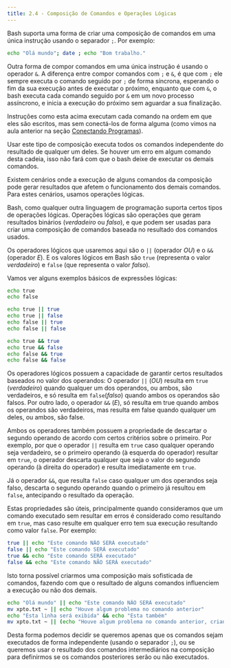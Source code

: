 ```yaml
---
title: 2.4 - Composição de Comandos e Operações Lógicas
---
```

Bash suporta uma forma de criar uma composição de comandos em uma única instrução usando o separador `;`. Por exemplo:

```bash
echo "Olá mundo"; date ; echo "Bom trabalho."
```

Outra forma de compor comandos em uma única instrução é usando o operador `&`. A diferença entre compor comandos com `;` e `&`, é que com `;` ele sempre executa o comando seguido por `;` de forma síncrona, esperando o fim da sua execução antes de executar o próximo, enquanto que com `&`, o bash executa cada comando seguido por `&` em um novo processo assíncrono, e inicia a execução do próximo sem aguardar a sua finalização.

Instruções como esta acima executam cada comando na ordem em que eles são escritos, mas sem conectá-los de forma alguma (como vimos na aula anterior na seção [Conectando Programas](../01-shell/07-conectando-programas.md)).

Usar este tipo de composição executa todos os comandos independente do resultado de qualquer um deles. Se houver um erro em algum comando desta cadeia, isso não fará com que o bash deixe de executar os demais comandos.

Existem cenários onde a execução de alguns comandos da composição pode gerar resultados que afetem o funcionamento dos demais comandos. Para estes cenários, usamos operações lógicas.

Bash, como qualquer outra linguagem de programação suporta certos tipos de operações lógicas. Operações lógicas são operações que geram resultados binários (_verdadeiro_ ou _falso_), e que podem ser usadas para criar uma composição de comandos baseada no resultado dos comandos usados.

Os operadores lógicos que usaremos aqui são o `||` (operador _OU_) e o `&&` (operador _E_). E os valores lógicos em Bash são `true` (representa o valor _verdadeiro_) e `false` (que representa o valor _falso_).

Vamos ver alguns exemplos básicos de expressões lógicas:
```bash
echo true
echo false

echo true || true
echo true || false
echo false || true
echo false || false

echo true && true
echo true && false
echo false && true
echo false && false
```

Os operadores lógicos possuem a capacidade de garantir certos resultados baseados no valor dos operandos: O operador `||` (_OU_) resulta em `true` (_verdadeiro_) quando qualquer um dos operandos, ou ambos, são verdadeiros, e só resulta em `false`(_falso_) quando ambos os operandos são falsos. Por outro lado, o operador `&&` (_E_), só resulta em true quando ambos os operandos são verdadeiros, mas resulta em false quando qualquer um deles, ou ambos, são false.

Ambos os operadores também possuem a propriedade de descartar o segundo operando de acordo com certos critérios sobre o primeiro. Por exemplo, por que o operador `||` resulta em `true` caso qualquer operando seja verdadeiro, se o primeiro operando (à esquerda do operador) resultar em `true`, o operador descarta qualquer que seja o valor do segundo operando (à direita do operador) e resulta imediatamente em `true`.

Já o operador `&&`, que resulta `false` caso qualquer um dos operandos seja falso, descarta o segundo operando quando o primeiro já resultou em `false`, antecipando o resultado da operação.

Estas propriedades são úteis, principalmente quando consideramos que um comando executado sem resultar em erros é considerado como resultando em `true`, mas caso resulte em qualquer erro tem sua execução resultando como valor `false`. Por exemplo:

```bash
true || echo "Este comando NÃO SERÁ executado"
false || echo "Este comando SERÁ executado"
true && echo "Este comando SERÁ executado"
false && echo "Este comando NÃO SERÁ executado"
```

Isto torna possível criarmos uma composição mais sofisticada de comandos, fazendo com que o resultado de alguns comandos influenciem a execução ou não dos demais.

```bash
echo "Olá mundo" || echo "Este comando NÃO SERÁ executado"
mv xpto.txt ~ || echo "Houve algum problema no comando anterior"
echo "Esta linha será exibida" && echo "Esta também"
mv xpto.txt ~ || (echo "Houve algum problema no comando anterior, criando o arquivo vazio" && touch ~/xpto.txt)
```

Desta forma podemos decidir se queremos apenas que os comandos sejam executados de forma independente (usando o separador `;`), ou se queremos usar o resultado dos comandos intermediários na composição para definirmos se os comandos posteriores serão ou não executados.
